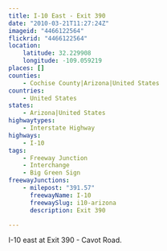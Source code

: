 ```yaml
---
title: I-10 East - Exit 390
date: "2010-03-21T11:27:24Z"
imageid: "4466122564"
flickrid: "4466122564"
location:
    latitude: 32.229908
    longitude: -109.059219
places: []
counties:
    - Cochise County|Arizona|United States
countries:
    - United States
states:
    - Arizona|United States
highwaytypes:
    - Interstate Highway
highways:
    - I-10
tags:
    - Freeway Junction
    - Interchange
    - Big Green Sign
freewayJunctions:
    - milepost: "391.57"
      freewayName: I-10
      freewaySlug: i10-arizona
      description: Exit 390

---
```

I-10 east at Exit 390 - Cavot Road.